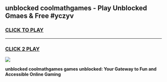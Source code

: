 
## unblocked coolmathgames - Play Unblocked Gmaes & Free #yczyv
<h3>
<a href="https://news.freeplayer.one?title=unblocked_coolmathgames&ref=03M">CLICK TO PLAY</a></h3>
<hr>

<h3>
<a href="https://news.freeplayer.one?title=unblocked_coolmathgames&ref=03M">CLICK 2 PLAY</a>
  
</h3>

<a href="https://news.freeplayer.one?title=unblocked_coolmathgames&ref=03M"><img src="https://clearcache.store/games.png"></a>


**unblocked coolmathgames games unblocked: Your Gateway to Fun and Accessible Online Gaming**
